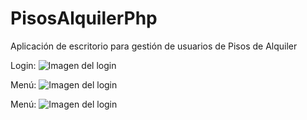 # PisosAlquilerPhp
Aplicación de escritorio para gestión de usuarios de Pisos de Alquiler


Login:
![Imagen del login](https://i.ibb.co/CmM2MTD/loginPhP.png)

Menú:
![Imagen del login](https://i.ibb.co/jLRgMGc/menuPhP.jpg)

Menú:
![Imagen del login](https://i.ibb.co/bzb3vP7/Registro-Casas-Usuarios.jpg)
